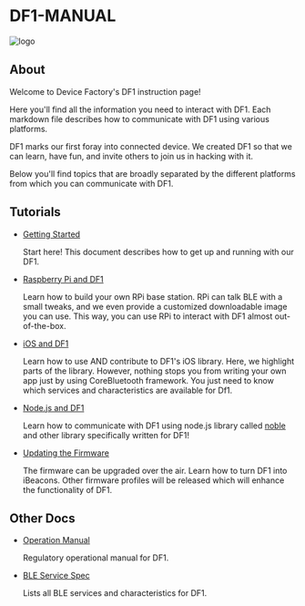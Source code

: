 # DF1-MANUAL

![logo](https://raw.githubusercontent.com/devicefactory/share/master/media/brand/df-icon-solid-black-trans.png)


## About

Welcome to Device Factory's DF1 instruction page!

Here you'll find all the information you need to interact with DF1.
Each markdown file describes how to communicate with DF1 using various platforms.

DF1 marks our first foray into connected device.
We created DF1 so that we can learn, have fun, and invite others to join us in hacking with it.

Below you'll find topics that are broadly separated by the different platforms from which you can
communicate with DF1.

## Tutorials

* [Getting Started](howto_start.md)

  Start here! This document describes how to get up and running with our DF1.

* [Raspberry Pi and DF1](howto_ios.md)

  Learn how to build your own RPi base station. RPi can talk BLE with a small tweaks, and we even
  provide a customized downloadable image you can use. This way, you can use RPi to interact with 
  DF1 almost out-of-the-box. 

* [iOS and DF1](howto_ios.md)

  Learn how to use AND contribute to DF1's iOS library. Here, we highlight parts of the library.
  However, nothing stops you from writing your own app just by using CoreBluetooth framework.
  You just need to know which services and characteristics are available for Df1.

* [Node.js and DF1](howto_ios.md)

  Learn how to communicate with DF1 using node.js library called
  [noble](https://github.com/sandeepmistry/noble) and other library specifically written
  for DF1!

* [Updating the Firmware](howto_fwupdate.md)

  The firmware can be upgraded over the air. Learn how to turn DF1 into iBeacons. 
  Other firmware profiles will be released which will enhance the functionality of DF1.

## Other Docs

* [Operation Manual](manual.md)

  Regulatory operational manual for DF1.

* [BLE Service Spec](services.md)
  
  Lists all BLE services and characteristics for DF1.
